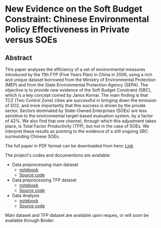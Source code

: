 # New Evidence on the Soft Budget Constraint: Chinese Environmental Policy Effectiveness in Private versus SOEs

## Abstract

This paper analyses the efficiency of a set of environmental measures introduced by the 11th FYP (Five Years Plan) in China in 2006, using a rich and unique dataset borrowed from the Ministry of Environmental Protection (MEP) and from the State Environmental Protection Agency (SEPA). The objective is to provide new evidence of the Soft Budget Constraint (SBC), which is a key concept coined by Janos Kornai. The main finding is that TCZ (Two Control Zone) cities are successful in bringing down the emission of SO2, and more importantly that this success is driven by the private sector. Sectors dominated by State-Owned Enterprises (SOEs) are less sensitive to the environmental target-based evaluation system, by a factor of 42\%. We also find that one channel, through which this adjustment takes place, is Total Factor Productivity (TFP), but not in the case of SOEs. We interpret these results as pointing to the evidence of a still ongoing SBC surrounding Chinese SOEs.

The full paper in PDF format can be downloaded from here: [Link](https://github.com/thomaspernet/Paper_SBC/raw/master/SBC.pdf)

The project's codes and documentions are available:

- Data preprocessing main dataset
  - [notebook](https://nbviewer.jupyter.org/github/thomaspernet/DataLab-JupyterNotebooks/blob/master/Notebook_dataprocessing/SBC_pollution_China_preprocessing.ipynb)
  - [Source code](https://github.com/thomaspernet/DataLab-JupyterNotebooks/blob/master/Notebook_dataprocessing/python_programs/Pollution/SBC_pollution.py)
- Data preprocessing TFP dataset
  - [notebook](https://nbviewer.jupyter.org/github/thomaspernet/DataLab-JupyterNotebooks/blob/master/Notebook_dataprocessing/SBC_TFP_china_preprocessing.ipynb)
  - [Source code](https://github.com/thomaspernet/DataLab-JupyterNotebooks/blob/master/Notebook_dataprocessing/python_programs/Pollution/SBC_pollution.py)
- Data Analysis
  - [notebook](https://nbviewer.jupyter.org/github/thomaspernet/DataLab-JupyterNotebooks/blob/master/Notebook_analysis_lab/SBC_pollution_China/SBC_pollution_China_analysis_R.ipynb)
  - [Source code](https://github.com/thomaspernet/DataLab-JupyterNotebooks/blob/master/Notebook_analysis_lab/SBC_pollution_China/SBC_pollution_R.R)


Main dataset and TFP dataset are available upon reques, or will soon be available through Binder.
 
